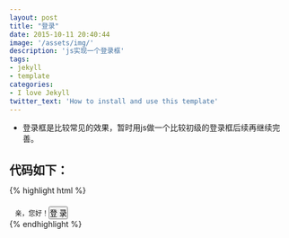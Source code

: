 ```yaml
---
layout: post
title: "登录"
date: 2015-10-11 20:40:44
image: '/assets/img/'
description: 'js实现一个登录框'
tags:
- jekyll 
- template 
categories:
- I love Jekyll
twitter_text: 'How to install and use this template'
---
```


* 登录框是比较常见的效果，暂时用js做一个比较初级的登录框后续再继续完善。

## 代码如下：

{% highlight html %}
<!doctype html>
<html lang="en">
<head>
	<meta charset="UTF-8">
	<title>Document</title>
	<style>
	 *{margin:0;padding:0;}
     .head{font-size:12px;padding:6px 0 0 10px;}
     #login_box{width:300px;height:150px;background:#eee;
     border:1px solid #ccc;position:absolute;left:50%;top:50%;margin-left:-150px;margin-top:-75px;display:none;}
     #login_box p{height:20px;border-bottom:1px solid #ccc;font-size:12px;padding:6px 0 0 5px;font-weight:bold;}
     #close{width:14px;height:14px;background:url(close.png) no-repeat;position:absolute;right:4px;top:6px;}
	</style>
	<script>
      window.onload=function(){
      	var login_btn=document.getElementById('login'),
      	    login_box=document.getElementById('login_box'),
      	    close=document.getElementById('close');
      	// 封装添加事件监听程序
        function addEvent(ele,type,hander){
          if(ele.addEventListener){
            ele.addEventListener(type,hander,false);
          }else if(ele.attachEvent){
            ele.attachEvent('on'+type,hander);
          }else{
          	ele['on'+type]=hander;
          }
      	}
        // 显示登录层函数
      	function showLogin(){
      		login_box.style.display='block';
      	}
        // 隐藏登录层函数
        function hideLogin(){
          login_box.style.display='none';
        }
        //点击登录按钮显示登录层 
        addEvent(login_btn,'click',showLogin);
        //点击关闭按钮隐藏登录层
        addEvent(close,'click',hideLogin);
      }
	</script>
</head>
<body>
	<div class="head">亲，您好！<input type="button" value="登 录" id="login"></div>
	<div id="login_box">
		<p>用户登录</p><span id="close"></span>
	</div>
</body>
</html>
{% endhighlight %}



